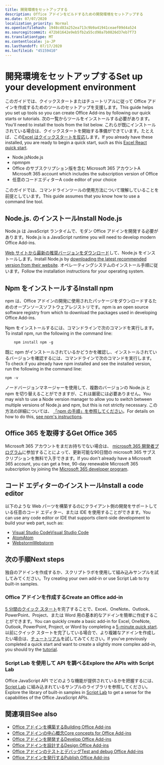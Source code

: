 ```yaml
---
title: 開発環境をセットアップする
description: Office アドインをビルドするための開発環境をセットアップする
ms.date: 07/07/2020
localization_priority: Normal
ms.openlocfilehash: 1948cd83a252ea713c9b9a41941ceaef09d4a524
ms.sourcegitcommit: 472b81642e9eb5fb2a55cd98a7b0826d37eb7f73
ms.translationtype: MT
ms.contentlocale: ja-JP
ms.lasthandoff: 07/17/2020
ms.locfileid: "45159410"
---
```

# <a name="set-up-your-development-environment"></a><span data-ttu-id="06ea4-103">開発環境をセットアップする</span><span class="sxs-lookup"><span data-stu-id="06ea4-103">Set up your development environment</span></span>

<span data-ttu-id="06ea4-104">このガイドでは、クイックスタートまたはチュートリアルに従って Office アドインを作成するためのツールのセットアップを支援します。</span><span class="sxs-lookup"><span data-stu-id="06ea4-104">This guide helps you set up tools so you can create Office Add-ins by following our quick starts or tutorials.</span></span> <span data-ttu-id="06ea4-105">次の一覧からツールをインストールする必要があります。</span><span class="sxs-lookup"><span data-stu-id="06ea4-105">You'll need to install the tools from the list below.</span></span> <span data-ttu-id="06ea4-106">これらが既にインストールされている場合は、クイックスタートを開始する準備ができています。たとえば、この[Excel はクイックスタートを反応](../quickstarts/excel-quickstart-react.md)します。</span><span class="sxs-lookup"><span data-stu-id="06ea4-106">If you already have these installed, you are ready to begin a quick start, such as this [Excel React quick start](../quickstarts/excel-quickstart-react.md).</span></span>

- <span data-ttu-id="06ea4-107">Node.js</span><span class="sxs-lookup"><span data-stu-id="06ea4-107">Node.js</span></span>
- <span data-ttu-id="06ea4-108">npm</span><span class="sxs-lookup"><span data-stu-id="06ea4-108">npm</span></span>
- <span data-ttu-id="06ea4-109">Office のサブスクリプション版を含む Microsoft 365 アカウント</span><span class="sxs-lookup"><span data-stu-id="06ea4-109">A Microsoft 365 account which includes the subscription version of Office</span></span>
- <span data-ttu-id="06ea4-110">任意のコードエディター</span><span class="sxs-lookup"><span data-stu-id="06ea4-110">A code editor of your choice</span></span>

<span data-ttu-id="06ea4-111">このガイドでは、コマンドラインツールの使用方法について理解していることを前提としています。</span><span class="sxs-lookup"><span data-stu-id="06ea4-111">This guide assumes that you know how to use a command line tool.</span></span> 

## <a name="install-nodejs"></a><span data-ttu-id="06ea4-112">Node.js. のインストール</span><span class="sxs-lookup"><span data-stu-id="06ea4-112">Install Node.js</span></span>

<span data-ttu-id="06ea4-113">Node.js は JavaScript ランタイムで、モダン Office アドインを開発する必要があります。</span><span class="sxs-lookup"><span data-stu-id="06ea4-113">Node.js is a JavaScript runtime you will need to develop modern Office Add-ins.</span></span>

<span data-ttu-id="06ea4-114">[Web サイトから最新の推奨バージョンをダウンロード](https://nodejs.org)して、Node.js をインストールします。</span><span class="sxs-lookup"><span data-stu-id="06ea4-114">Install Node.js by [downloading the latest recommended version from their website](https://nodejs.org).</span></span> <span data-ttu-id="06ea4-115">オペレーティングシステムのインストール手順に従います。</span><span class="sxs-lookup"><span data-stu-id="06ea4-115">Follow the installation instructions for your operating system.</span></span>

## <a name="install-npm"></a><span data-ttu-id="06ea4-116">Npm をインストールする</span><span class="sxs-lookup"><span data-stu-id="06ea4-116">Install npm</span></span>

<span data-ttu-id="06ea4-117">npm は、Office アドインの開発に使用されたパッケージをダウンロードするためのオープンソースソフトウェアレジストリです。</span><span class="sxs-lookup"><span data-stu-id="06ea4-117">npm is an open source software registry from which to download the packages used in developing Office Add-ins.</span></span>

<span data-ttu-id="06ea4-118">Npm をインストールするには、コマンドラインで次のコマンドを実行します。</span><span class="sxs-lookup"><span data-stu-id="06ea4-118">To install npm, run the following in the command line:</span></span>

```command&nbsp;line
    npm install npm -g
```

<span data-ttu-id="06ea4-119">既に npm がインストールされているかどうかを確認し、インストールされているバージョンを確認するには、コマンドラインで次のコマンドを実行します。</span><span class="sxs-lookup"><span data-stu-id="06ea4-119">To check if you already have npm installed and see the installed version, run the following in the command line:</span></span>

```command&nbsp;line
npm -v
```

<span data-ttu-id="06ea4-120">ノードバージョンマネージャーを使用して、複数のバージョンの Node.js と npm を切り替えることができますが、これは厳密には必要ありません。</span><span class="sxs-lookup"><span data-stu-id="06ea4-120">You may wish to use a Node version manager to allow you to switch between multiple versions of Node.js and npm, but this is not strictly necessary.</span></span> <span data-ttu-id="06ea4-121">この方法の詳細については、 [「npm の手順」を参照してください](https://docs.npmjs.com/downloading-and-installing-node-js-and-npm)。</span><span class="sxs-lookup"><span data-stu-id="06ea4-121">For details on how to do this, [see npm's instructions](https://docs.npmjs.com/downloading-and-installing-node-js-and-npm).</span></span>

## <a name="get-office-365"></a><span data-ttu-id="06ea4-122">Office 365 を取得する</span><span class="sxs-lookup"><span data-stu-id="06ea4-122">Get Office 365</span></span>

<span data-ttu-id="06ea4-123">Microsoft 365 アカウントをまだお持ちでない場合は、 [microsoft 365 開発者プログラム](https://developer.microsoft.com/office/dev-program)に参加することによって、更新可能な90日間の microsoft 365 サブスクリプションを無料で入手できます。</span><span class="sxs-lookup"><span data-stu-id="06ea4-123">If you don't already have a Microsoft 365 account, you can get a free, 90-day renewable Microsoft 365 subscription by joining the [Microsoft 365 developer program](https://developer.microsoft.com/office/dev-program).</span></span>

## <a name="install-a-code-editor"></a><span data-ttu-id="06ea4-124">コード エディターのインストール</span><span class="sxs-lookup"><span data-stu-id="06ea4-124">Install a code editor</span></span>

<span data-ttu-id="06ea4-125">以下のような Web パーツを構築するのにクライアント側の開発をサポートしている任意のコード エディター、または IDE を使用することができます。</span><span class="sxs-lookup"><span data-stu-id="06ea4-125">You can use any code editor or IDE that supports client-side development to build your web part, such as:</span></span>

- [<span data-ttu-id="06ea4-126">Visual Studio Code</span><span class="sxs-lookup"><span data-stu-id="06ea4-126">Visual Studio Code</span></span>](https://code.visualstudio.com/)
- [<span data-ttu-id="06ea4-127">Atom</span><span class="sxs-lookup"><span data-stu-id="06ea4-127">Atom</span></span>](https://atom.io)
- [<span data-ttu-id="06ea4-128">Webstorm</span><span class="sxs-lookup"><span data-stu-id="06ea4-128">Webstorm</span></span>](https://www.jetbrains.com/webstorm)

## <a name="next-steps"></a><span data-ttu-id="06ea4-129">次の手順</span><span class="sxs-lookup"><span data-stu-id="06ea4-129">Next steps</span></span>

<span data-ttu-id="06ea4-130">独自のアドインを作成するか、スクリプトラボを使用して組み込みサンプルを試してみてください。</span><span class="sxs-lookup"><span data-stu-id="06ea4-130">Try creating your own add-in or use Script Lab to try built-in samples.</span></span>

### <a name="create-an-office-add-in"></a><span data-ttu-id="06ea4-131">Office アドインを作成する</span><span class="sxs-lookup"><span data-stu-id="06ea4-131">Create an Office add-in</span></span>

<span data-ttu-id="06ea4-132">[5 分間のクイック スタート](/office/dev/add-ins/)を完了することで、Excel、OneNote、Outlook、PowerPoint、Project、または Word 用の基本的なアドインを簡単に作成することができます。</span><span class="sxs-lookup"><span data-stu-id="06ea4-132">You can quickly create a basic add-in for Excel, OneNote, Outlook, PowerPoint, Project, or Word by completing a [5-minute quick start](/office/dev/add-ins/).</span></span> <span data-ttu-id="06ea4-133">以前にクイック スタートを完了している場合で、より複雑なアドインを作成したい場合は、[チュートリアル](/office/dev/add-ins/)を試してみてください。</span><span class="sxs-lookup"><span data-stu-id="06ea4-133">If you've previously completed a quick start and want to create a slightly more complex add-in, you should try the [tutorial](/office/dev/add-ins/).</span></span>

### <a name="explore-the-apis-with-script-lab"></a><span data-ttu-id="06ea4-134">Script Lab を使用して API を調べる</span><span class="sxs-lookup"><span data-stu-id="06ea4-134">Explore the APIs with Script Lab</span></span>

<span data-ttu-id="06ea4-135">Office JavaScript API でどのような機能が提供されているかを把握するには、[Script Lab](explore-with-script-lab.md) に組み込まれているサンプルのライブラリを参照してください。</span><span class="sxs-lookup"><span data-stu-id="06ea4-135">Explore the library of built-in samples in [Script Lab](explore-with-script-lab.md) to get a sense for the capabilities of the Office JavaScript APIs.</span></span>

## <a name="see-also"></a><span data-ttu-id="06ea4-136">関連項目</span><span class="sxs-lookup"><span data-stu-id="06ea4-136">See also</span></span>

- [<span data-ttu-id="06ea4-137">Office アドインを構築する</span><span class="sxs-lookup"><span data-stu-id="06ea4-137">Building Office Add-ins</span></span>](../overview/office-add-ins-fundamentals.md)
- [<span data-ttu-id="06ea4-138">Office アドインの中心概念</span><span class="sxs-lookup"><span data-stu-id="06ea4-138">Core concepts for Office Add-ins</span></span>](../overview/core-concepts-office-add-ins.md)
- [<span data-ttu-id="06ea4-139">Office アドインを開発する</span><span class="sxs-lookup"><span data-stu-id="06ea4-139">Develop Office Add-ins</span></span>](../develop/develop-overview.md)
- [<span data-ttu-id="06ea4-140">Office アドインを設計する</span><span class="sxs-lookup"><span data-stu-id="06ea4-140">Design Office Add-ins</span></span>](../design/add-in-design.md)
- [<span data-ttu-id="06ea4-141">Office アドインのテストとデバッグ</span><span class="sxs-lookup"><span data-stu-id="06ea4-141">Test and debug Office Add-ins</span></span>](../testing/test-debug-office-add-ins.md)
- [<span data-ttu-id="06ea4-142">Office アドインを発行する</span><span class="sxs-lookup"><span data-stu-id="06ea4-142">Publish Office Add-ins</span></span>](../publish/publish.md)
